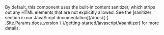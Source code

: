 By default, this component uses the built-in content sanitizer, which strips out any HTML elements that are not explicitly allowed. See the [sanitizer section in our JavaScript documentation](/docs/{ { .Site.Params.docs_version } }/getting-started/javascript/#sanitizer) for more details.
